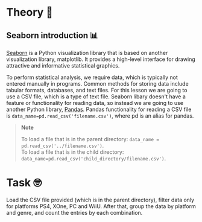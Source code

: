 # Theory 📖

## Seaborn introduction 📊
[Seaborn](https://seaborn.pydata.org/) is a Python visualization  library that is based on another visualization library, matplotlib. It provides a high-level interface for drawing attractive and informative statistical graphics.

To perform statistical analysis, we require data, which is typically not entered manually in programs. Common methods for storing data include tabular formats, databases, and text files. 
For this lesson we are going to use a CSV file, which is a type of text file. Seaborn libary doesn't have a feature or functionality for reading data, so instead we are going to use another Python library, [Pandas](https://pandas.pydata.org/). Pandas functionality for reading a CSV file is `data_name=pd.read_csv('filename.csv')`, where pd is an alias for pandas. 

> **Note**
>
>  To load a file that is in the parent directory: `data_name = pd.read_csv('../filename.csv')`. <br>
>  To load a file that is in the child directory: `data_name=pd.read_csv('child_directory/filename.csv')`.
>

# Task 🤓
Load the CSV file provided (which is in the parent directory), filter data only for platforms PS4, XOne, PC and WiiU. After that, group the data by platform and genre, and count the entries by each combination. 

